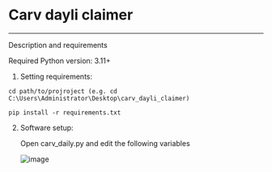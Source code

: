 # Carv dayli claimer
<hr>

Description and requirements

Required Python version: 3.11+

1. Setting requirements:
  ```
  cd path/to/projroject (e.g. cd C:\Users\Administrator\Desktop\carv_dayli_claimer)
  ```

  ```
  pip install -r requirements.txt
  ```

2. Software setup:
   
   Open carv_daily.py and edit the following variables
  
   ![image](https://github.com/deerfern9/carv_daily_claimer/assets/81830808/9ca941a5-84ff-4b4c-bab7-132f19dbc6a9)
